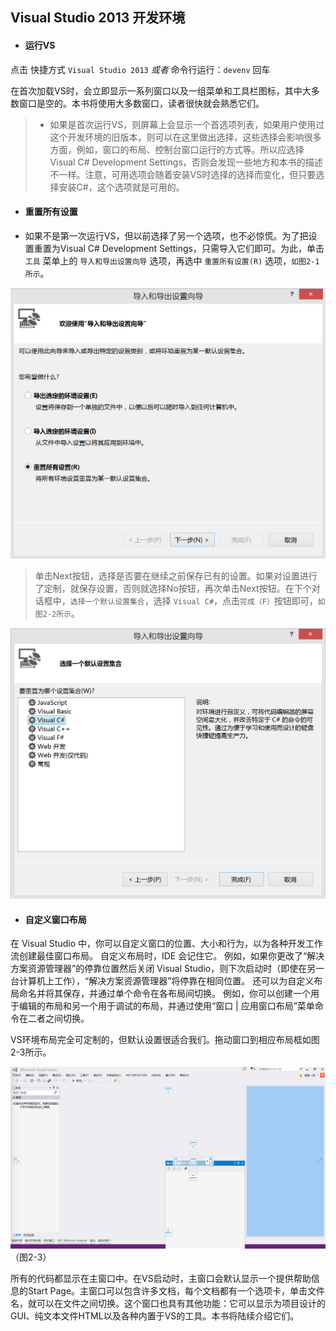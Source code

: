 ## Visual Studio 2013 开发环境


* #### 运行VS

点击 快捷方式 `Visual Studio 2013` _或者_
命令行运行：` devenv ` 回车

在首次加载VS时，会立即显示一系列窗口以及一组菜单和工具栏图标，其中大多数窗口是空的。本书将使用大多数窗口，读者很快就会熟悉它们。


>* 如果是首次运行VS，则屏幕上会显示一个首选项列表，如果用户使用过这个开发环境的旧版本，则可以在这里做出选择，这些选择会影响很多方面，例如，窗口的布局、控制台窗口运行的方式等。所以应选择Visual C# Development Settings，否则会发现一些地方和本书的描述不一样。注意，可用选项会随着安装VS时选择的选择而变化，但只要选择安装C#，这个选项就是可用的。

* #### 重置所有设置


* 如果不是第一次运行VS，但以前选择了另一个选项，也不必惊慌。为了把设置重置为Visual C# Development Settings，只需导入它们即可。为此，单击 ` 工具 ` 菜单上的 ` 导入和导出设置向导 ` 选项，再选中 ` 重置所有设置(R) ` 选项，``如图2-1所示``。


![图2-1](/assets/2-1.png "图2-1")

>单击Next按钮，选择是否要在继续之前保存已有的设置。如果对设置进行了定制，就保存设置，否则就选择No按钮，再次单击Next按钮。在下个对话框中，` 选择一个默认设置集合 `，选择 ` Visual C# `，点击` 完成（F） `按钮即可，``如图2-2所示``。

![图2-2](/assets/2-2.png)


* #### 自定义窗口布局

在 Visual Studio 中，你可以自定义窗口的位置、大小和行为，以为各种开发工作流创建最佳窗口布局。 自定义布局时，IDE 会记住它。 例如，如果你更改了“解决方案资源管理器”的停靠位置然后关闭 Visual Studio，则下次启动时（即使在另一台计算机上工作），“解决方案资源管理器”将停靠在相同位置。 还可以为自定义布局命名并将其保存，并通过单个命令在各布局间切换。 例如，你可以创建一个用于编辑的布局和另一个用于调试的布局，并通过使用“窗口 | 应用窗口布局”菜单命令在二者之间切换。

VS环境布局完全可定制的，但默认设置很适合我们。拖动窗口到相应布局框如图2-3所示。

![图2-3](/assets/2-3.png) （图2-3）

所有的代码都显示在主窗口中。在VS启动时，主窗口会默认显示一个提供帮助信息的Start Page。主窗口可以包含许多文档，每个文档都有一个选项卡，单击文件名，就可以在文件之间切换。这个窗口也具有其他功能：它可以显示为项目设计的GUI、纯文本文件HTML以及各种内置于VS的工具。本书将陆续介绍它们。











